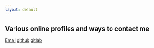 ```yaml
---
layout: default
---
```


## Various online profiles and ways to contact me ##
[Email](mailto:ryan.michael.collins@gmail.com)
[github](https://github.com/ryanmichaelcollins)
[gitlab](https://gitlab.com/ryanmichaelcollins)
